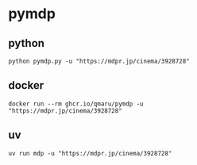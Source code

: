 # pymdp

## python

```shell
python pymdp.py -u "https://mdpr.jp/cinema/3928728"
```

## docker

```shell
docker run --rm ghcr.io/qmaru/pymdp -u "https://mdpr.jp/cinema/3928728"
```

## uv

```shell
uv run mdp -u "https://mdpr.jp/cinema/3928728"
```
